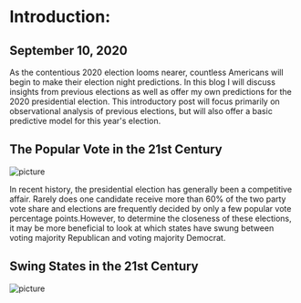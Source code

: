 # Introduction: 

## September 10, 2020

As the contentious 2020 election looms nearer, countless Americans will begin to make their election night predictions. In this blog I will discuss insights from previous elections as well as offer my own predictions for the 2020 presidential election. This introductory post will focus primarily on observational analysis of previous elections, but will also offer a basic predictive model for this year's election. 

## The Popular Vote in the 21st Century

![picture](OwenBernstein.github.io-master/figures/PV_national_historical.png)

In recent history, the presidential election has generally been a competitive affair. Rarely does one candidate receive more than 60% of the two party vote share and elections are frequently decided by only a few popular vote percentage points.However, to determine the closeness of these elections, it may be more beneficial to look at which states have swung between voting majority Republican and voting majority Democrat. 

## Swing States in the 21st Century

![picture](OwenBernstein.github.io-master/figures/swing_states_historical.png)